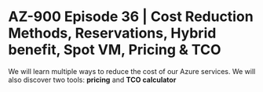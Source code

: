 # AZ-900 Episode 36 | Cost Reduction Methods, Reservations, Hybrid benefit, Spot VM, Pricing & TCO

We will learn multiple ways to reduce the cost of our Azure services. We will also discover two tools: **pricing** and **TCO calculator**
